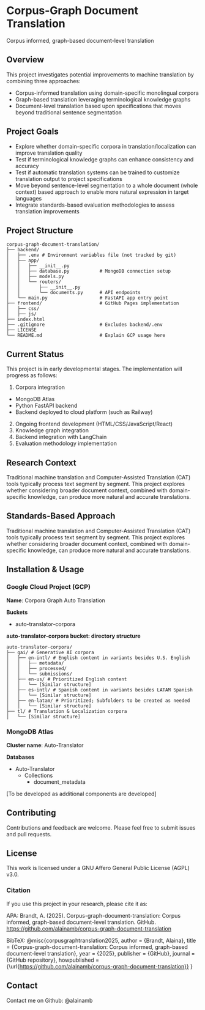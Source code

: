# Corpus-Graph Document Translation
Corpus informed, graph-based document-level translation

## Overview
This project investigates potential improvements to machine translation by combining three approaches:
- Corpus-informed translation using domain-specific monolingual corpora
- Graph-based translation leveraging terminological knowledge graphs
- Document-level translation based upon specifications that moves beyond traditional sentence segmentation

## Project Goals
- Explore whether domain-specific corpora in translation/localization can improve translation quality
- Test if terminological knowledge graphs can enhance consistency and accuracy
- Test if automatic translation systems can be trained to customize translation output to project specifications
- Move beyond sentence-level segmentation to a whole document (whole context) based approach to enable more natural expression in target languages
- Integrate standards-based evaluation methodologies to assess translation improvements

## Project Structure

```
corpus-graph-document-translation/
├── backend/
│   ├── .env # Environment variables file (not tracked by git)
│   ├── app/
│   │   ├── __init__.py
│   │   ├── database.py           # MongoDB connection setup
│   │   ├── models.py
│   │   └── routers/
│   │       ├── __init__.py
│   │       └── documents.py      # API endpoints
│   └── main.py                   # FastAPI app entry point
├── frontend/                     # GitHub Pages implementation
│   ├── css/
│   ├── js/
├── index.html                    
├── .gitignore                    # Excludes backend/.env
├── LICENSE
└── README.md                     # Explain GCP usage here
```

## Current Status
This project is in early developmental stages. The implementation will progress as follows:
1. Corpora integration
- MongoDB Atlas
- Python FastAPI backend
- Backend deployed to cloud platform (such as Railway)
2. Ongoing frontend development (HTML/CSS/JavaScript/React)
3. Knowledge graph integration
4. Backend integration with LangChain
5. Evaluation methodology implementation

## Research Context
Traditional machine translation and Computer-Assisted Translation (CAT) tools typically process text segment by segment. This project explores whether considering broader document context, combined with domain-specific knowledge, can produce more natural and accurate translations.

## Standards-Based Approach
Traditional machine translation and Computer-Assisted Translation (CAT) tools typically process text segment by segment. This project explores whether considering broader document context, combined with domain-specific knowledge, can produce more natural and accurate translations.

## Installation & Usage

### Google Cloud Project (GCP)
**Name**: Corpora Graph Auto Translation

**Buckets**
- auto-translator-corpora

**auto-translator-corpora bucket: directory structure**

```
auto-translator-corpora/
├── gai/ # Generative AI corpora
│   ├── en-intl/ # English content in variants besides U.S. English
│   │   ├── metadata/
│   │   ├── processed/
│   │   └── submissions/
│   ├── en-us/ # Prioritized English content
│   │   └── [Similar structure]
│   ├── es-intl/ # Spanish content in variants besides LATAM Spanish
│   │   └── [Similar structure]
│   ├── en-latam/ # Prioritized; Subfolders to be created as needed
│   │   └── [Similar structure]
├── tl/ # Translation & Localization corpora
│   └── [Similar structure]
```

### MongoDB Atlas
**Cluster name**: Auto-Translator

**Databases**
- Auto-Translator
  - Collections
    - document_metadata

[To be developed as additional components are developed]

## Contributing
Contributions and feedback are welcome. Please feel free to submit issues and pull requests.

## License
This work is licensed under a GNU Affero General Public License (AGPL) v3.0.

### Citation
If you use this project in your research, please cite it as:

APA:
Brandt, A. (2025). Corpus-graph-document-translation: Corpus informed, graph-based document-level translation. GitHub. https://github.com/alainamb/corpus-graph-document-translation

BibTeX:
@misc{corpusgraphtranslation2025,
    author = {Brandt, Alaina},
    title = {Corpus-graph-document-translation: Corpus informed, graph-based document-level translation},
    year = {2025},
    publisher = {GitHub},
    journal = {GitHub repository},
    howpublished = {\url{https://github.com/alainamb/corpus-graph-document-translation}}
}

## Contact
Contact me on Github: @alainamb